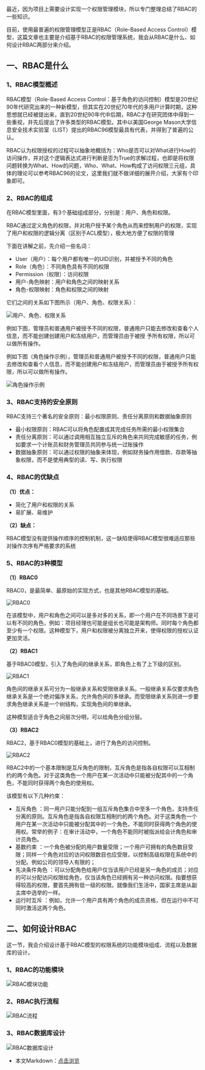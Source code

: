 最近，因为项目上需要设计实现一个权限管理模块，所以专门整理总结了RBAC的一些知识。

目前，使用最普遍的权限管理模型正是RBAC（Role-Based Access Control）模型，这篇文章也主要是介绍基于RBAC的权限管理系统，我会从RBAC是什么、如何设计RBAC两部分来介绍。

## 一、RBAC是什么

### 1、RBAC模型概述

RBAC模型（Role-Based Access Control：基于角色的访问控制）模型是20世纪90年代研究出来的一种新模型，但其实在20世纪70年代的多用户计算时期，这种思想就已经被提出来，直到20世纪90年代中后期，RBAC才在研究团体中得到一些重视，并先后提出了许多类型的RBAC模型。其中以美国George Mason大学信息安全技术实验室（LIST）提出的RBAC96模型最具有代表，并得到了普遍的公认。

RBAC认为权限授权的过程可以抽象地概括为：Who是否可以对What进行How的访问操作，并对这个逻辑表达式进行判断是否为True的求解过程，也即是将权限问题转换为What、How的问题，Who、What、How构成了访问权限三元组，具体的理论可以参考RBAC96的论文，这里我们就不做详细的展开介绍，大家有个印象即可。

### 2、RBAC的组成

在RBAC模型里面，有3个基础组成部分，分别是：用户、角色和权限。

RBAC通过定义角色的权限，并对用户授予某个角色从而来控制用户的权限，实现了用户和权限的逻辑分离（区别于ACL模型），极大地方便了权限的管理

下面在讲解之前，先介绍一些名词：

- User（用户）：每个用户都有唯一的UID识别，并被授予不同的角色
- Role（角色）：不同角色具有不同的权限
- Permission（权限）：访问权限
- 用户-角色映射：用户和角色之间的映射关系
- 角色-权限映射：角色和权限之间的映射

它们之间的关系如下图所示（用户、角色、权限关系）：

![用户、角色、权限关系](https://img1.dotnet9.com/2021/02/0101.png)

例如下图，管理员和普通用户被授予不同的权限，普通用户只能去修改和查看个人信息，而不能创建创建用户和冻结用户，而管理员由于被授 予所有权限，所以可以做所有操作。

例如下图（角色操作示例），管理员和普通用户被授予不同的权限，普通用户只能去修改和查看个人信息，而不能创建用户和冻结用户，而管理员由于被授予所有权限，所以可以做所有操作。

![角色操作示例](https://img1.dotnet9.com/2021/02/0102.png)

### 3、RBAC支持的安全原则

RBAC支持三个著名的安全原则：最小权限原则、责任分离原则和数据抽象原则

- 最小权限原则：RBAC可以将角色配置成其完成任务所需的最小权限集合
- 责任分离原则：可以通过调用相互独立互斥的角色来共同完成敏感的任务，例如要求一个计账员和财务管理员共同参与统一过账操作
- 数据抽象原则：可以通过权限的抽象来体现，例如财务操作用借款、存款等抽象权限，而不是使用典型的读、写、执行权限

### 4、RBAC的优缺点

**（1）优点：**

- 简化了用户和权限的关系
- 易扩展、易维护

**（2）缺点：**

RBAC模型没有提供操作顺序的控制机制，这一缺陷使得RBAC模型很难适应那些对操作次序有严格要求的系统

### 5、RBAC的3种模型

**（1）RBAC0**

RBAC0，是最简单、最原始的实现方式，也是其他RBAC模型的基础。

![RBAC0](https://img1.dotnet9.com/2021/02/0103.png)

在该模型中，用户和角色之间可以是多对多的关系，即一个用户在不同场景下是可以有不同的角色，例如：项目经理也可能是组长也可能是架构师。同时每个角色都至少有一个权限。这种模型下，用户和权限被分离独立开来，使得权限的授权认证更加灵活。

**（2）RBAC1**

基于RBAC0模型，引入了角色间的继承关系，即角色上有了上下级的区别。

![RBAC1](https://img1.dotnet9.com/2021/02/0104.png)

角色间的继承关系可分为一般继承关系和受限继承关系。一般继承关系仅要求角色继承关系是一个绝对偏序关系，允许角色间的多继承。而受限继承关系则进一步要求角色继承关系是一个树结构，实现角色间的单继承。

这种模型适合于角色之间层次分明，可以给角色分组分层。

**（3）RBAC2**

RBAC2，基于RBAC0模型的基础上，进行了角色的访问控制。

![RBAC2](https://img1.dotnet9.com/2021/02/0105.png)

RBAC2中的一个基本限制是互斥角色的限制，互斥角色是指各自权限可以互相制约的两个角色。对于这类角色一个用户在某一次活动中只能被分配其中的一个角色，不能同时获得两个角色的使用权。

该模型有以下几种约束：

- 互斥角色 ：同一用户只能分配到一组互斥角色集合中至多一个角色，支持责任分离的原则。互斥角色是指各自权限互相制约的两个角色。对于这类角色一个用户在某一次活动中只能被分配其中的一个角色，不能同时获得两个角色的使用权。常举的例子：在审计活动中，一个角色不能同时被指派给会计角色和审计员角色。
- 基数约束 ：一个角色被分配的用户数量受限；一个用户可拥有的角色数目受限；同样一个角色对应的访问权限数目也应受限，以控制高级权限在系统中的分配。例如公司的领导人有限的；
- 先决条件角色 ：可以分配角色给用户仅当该用户已经是另一角色的成员；对应的可以分配访问权限给角色，仅当该角色已经拥有另一种访问权限。指要想获得较高的权限，要首先拥有低一级的权限。就像我们生活中，国家主席是从副主席中选举的一样。
- 运行时互斥 ：例如，允许一个用户具有两个角色的成员资格，但在运行中不可同时激活这两个角色。

## 二、如何设计RBAC

这一节，我会介绍设计基于RBAC模型的权限系统的功能模块组成、流程以及数据库的设计。

### 1、RBAC的功能模块

![RBAC模块功能](https://img1.dotnet9.com/2021/02/0106.png)

### 2、RBAC执行流程

![RBAC流程](https://img1.dotnet9.com/2021/02/0107.png)

### 3、RBAC数据库设计

![RBAC数据库设计](https://img1.dotnet9.com/2021/02/0108.png)

- 本文Markdown：[点击浏览](https://github.com/dotnet9/Assets.Dotnet9/blob/main/2021/02/2021-02-18_01.md)